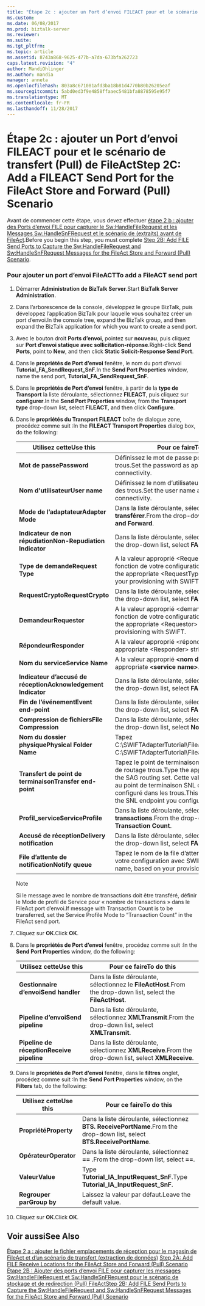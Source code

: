 ```yaml
---
title: "Étape 2c : ajouter un Port d’envoi FILEACT pour et le scénario de transfert (Pull) de FileAct | Documents Microsoft"
ms.custom: 
ms.date: 06/08/2017
ms.prod: biztalk-server
ms.reviewer: 
ms.suite: 
ms.tgt_pltfrm: 
ms.topic: article
ms.assetid: 8743a868-9625-477b-a7da-673bfa262723
caps.latest.revision: "4"
author: MandiOhlinger
ms.author: mandia
manager: anneta
ms.openlocfilehash: 803a8c671081afd3ba18b81d4770b80b26205eaf
ms.sourcegitcommit: 5abd0ed3f9e4858ffaaec5481bfa8878595e95f7
ms.translationtype: MT
ms.contentlocale: fr-FR
ms.lasthandoff: 11/28/2017
---
```

# <a name="step-2c-add-a-fileact-send-port-for-the-fileact-store-and-forward-pull-scenario"></a><span data-ttu-id="92060-102">Étape 2c : ajouter un Port d’envoi FILEACT pour et le scénario de transfert (Pull) de FileAct</span><span class="sxs-lookup"><span data-stu-id="92060-102">Step 2C: Add a FILEACT Send Port for the FileAct Store and Forward (Pull) Scenario</span></span>
<span data-ttu-id="92060-103">Avant de commencer cette étape, vous devez effectuer [étape 2 b : ajouter des Ports d’envoi FILE pour capturer le Sw:HandleFileRequest et les Messages Sw:HandleSnFRequest et le scénario de (extraits) avant de FileAct](../../adapters-and-accelerators/fileact-interact/step-2b-add-file-send-ports--get-sw-handlefilerequest-and-sw-handlesnfrequest.md).</span><span class="sxs-lookup"><span data-stu-id="92060-103">Before you begin this step, you must complete [Step 2B: Add FILE Send Ports to Capture the Sw:HandleFileRequest and Sw:HandleSnFRequest Messages for the FileAct Store and Forward (Pull) Scenario](../../adapters-and-accelerators/fileact-interact/step-2b-add-file-send-ports--get-sw-handlefilerequest-and-sw-handlesnfrequest.md).</span></span>  
  
### <a name="to-add-a-fileact-send-port"></a><span data-ttu-id="92060-104">Pour ajouter un port d’envoi FileACT</span><span class="sxs-lookup"><span data-stu-id="92060-104">To add a FileACT send port</span></span>  
  
1.  <span data-ttu-id="92060-105">Démarrer **Administration de BizTalk Server**.</span><span class="sxs-lookup"><span data-stu-id="92060-105">Start **BizTalk Server Administration**.</span></span>  
  
2.  <span data-ttu-id="92060-106">Dans l’arborescence de la console, développez le groupe BizTalk, puis développez l’application BizTalk pour laquelle vous souhaitez créer un port d’envoi.</span><span class="sxs-lookup"><span data-stu-id="92060-106">In the console tree, expand the BizTalk group, and then expand the BizTalk application for which you want to create a send port.</span></span>  
  
3.  <span data-ttu-id="92060-107">Avec le bouton droit **Ports d’envoi**, pointez sur **nouveau**, puis cliquez sur **Port d’envoi statique avec sollicitation-réponse**.</span><span class="sxs-lookup"><span data-stu-id="92060-107">Right-click **Send Ports**, point to **New**, and then click **Static Solicit-Response Send Port**.</span></span>  
  
4.  <span data-ttu-id="92060-108">Dans le **propriétés de Port d’envoi** fenêtre, le nom du port d’envoi **Tutorial_FA_SendRequest_SnF**.</span><span class="sxs-lookup"><span data-stu-id="92060-108">In the **Send Port Properties** window, name the send port, **Tutorial_FA_SendRequest_SnF**.</span></span>  
  
5.  <span data-ttu-id="92060-109">Dans le **propriétés de Port d’envoi** fenêtre, à partir de la **type de Transport** la liste déroulante, sélectionnez **FILEACT**, puis cliquez sur **configurer**.</span><span class="sxs-lookup"><span data-stu-id="92060-109">In the **Send Port Properties** window, from the **Transport type** drop-down list, select **FILEACT**, and then click **Configure**.</span></span>  
  
6.  <span data-ttu-id="92060-110">Dans le **propriétés du Transport FILEACT** boîte de dialogue zone, procédez comme suit :</span><span class="sxs-lookup"><span data-stu-id="92060-110">In the **FILEACT Transport Properties** dialog box, do the following:</span></span>  
  
    |<span data-ttu-id="92060-111">**Utilisez cette**</span><span class="sxs-lookup"><span data-stu-id="92060-111">**Use this**</span></span>|<span data-ttu-id="92060-112">**Pour ce faire**</span><span class="sxs-lookup"><span data-stu-id="92060-112">**To do this**</span></span>|  
    |------------------|--------------------|  
    |<span data-ttu-id="92060-113">**Mot de passe**</span><span class="sxs-lookup"><span data-stu-id="92060-113">**Password**</span></span>|<span data-ttu-id="92060-114">Définissez le mot de passe pour la connectivité des trous.</span><span class="sxs-lookup"><span data-stu-id="92060-114">Set the password as appropriate for SAG connectivity.</span></span>|  
    |<span data-ttu-id="92060-115">**Nom d'utilisateur**</span><span class="sxs-lookup"><span data-stu-id="92060-115">**User name**</span></span>|<span data-ttu-id="92060-116">Définissez le nom d’utilisateur pour la connectivité des trous.</span><span class="sxs-lookup"><span data-stu-id="92060-116">Set the user name as appropriate for SAG connectivity.</span></span>|  
    |<span data-ttu-id="92060-117">**Mode de l’adaptateur**</span><span class="sxs-lookup"><span data-stu-id="92060-117">**Adapter Mode**</span></span>|<span data-ttu-id="92060-118">Dans la liste déroulante, sélectionnez **stocker et transférer**.</span><span class="sxs-lookup"><span data-stu-id="92060-118">From the drop-down list, select **Store and Forward**.</span></span>|  
    |<span data-ttu-id="92060-119">**Indicateur de non répudiation**</span><span class="sxs-lookup"><span data-stu-id="92060-119">**Non-Repudiation Indicator**</span></span>|<span data-ttu-id="92060-120">Dans la liste déroulante, sélectionnez **FALSE**.</span><span class="sxs-lookup"><span data-stu-id="92060-120">From the drop-down list, select **FALSE**.</span></span>|  
    |<span data-ttu-id="92060-121">**Type de demande**</span><span class="sxs-lookup"><span data-stu-id="92060-121">**Request Type**</span></span>|<span data-ttu-id="92060-122">A la valeur approprié \<RequestType\> chaîne, en fonction de votre configuration avec SWIFT.</span><span class="sxs-lookup"><span data-stu-id="92060-122">Set to the appropriate \<RequestType\> string, based on your provisioning with SWIFT.</span></span>|  
    |<span data-ttu-id="92060-123">**RequestCrypto**</span><span class="sxs-lookup"><span data-stu-id="92060-123">**RequestCrypto**</span></span>|<span data-ttu-id="92060-124">Dans la liste déroulante, sélectionnez **FALSE**.</span><span class="sxs-lookup"><span data-stu-id="92060-124">From the drop-down list, select **FALSE**.</span></span>|  
    |<span data-ttu-id="92060-125">**Demandeur**</span><span class="sxs-lookup"><span data-stu-id="92060-125">**Requestor**</span></span>|<span data-ttu-id="92060-126">A la valeur approprié \<demandeur\> chaîne, en fonction de votre configuration avec SWIFT.</span><span class="sxs-lookup"><span data-stu-id="92060-126">Set to the appropriate \<Requestor\> string, based on your provisioning with SWIFT.</span></span>|  
    |<span data-ttu-id="92060-127">**Répondeur**</span><span class="sxs-lookup"><span data-stu-id="92060-127">**Responder**</span></span>|<span data-ttu-id="92060-128">A la valeur approprié \<répondeur\> chaîne.</span><span class="sxs-lookup"><span data-stu-id="92060-128">Set to the appropriate \<Responder\> string.</span></span>|  
    |<span data-ttu-id="92060-129">**Nom du service**</span><span class="sxs-lookup"><span data-stu-id="92060-129">**Service Name**</span></span>|<span data-ttu-id="92060-130">A la valeur approprié  **\<nom du service\>**.</span><span class="sxs-lookup"><span data-stu-id="92060-130">Set to the appropriate **\<service name\>**.</span></span>|  
    |<span data-ttu-id="92060-131">**Indicateur d’accusé de réception**</span><span class="sxs-lookup"><span data-stu-id="92060-131">**Acknowledgement Indicator**</span></span>|<span data-ttu-id="92060-132">Dans la liste déroulante, sélectionnez **FALSE**.</span><span class="sxs-lookup"><span data-stu-id="92060-132">From the drop-down list, select **FALSE**.</span></span>|  
    |<span data-ttu-id="92060-133">**Fin de l’événement**</span><span class="sxs-lookup"><span data-stu-id="92060-133">**Event end-point**</span></span>|<span data-ttu-id="92060-134">Dans la liste déroulante, sélectionnez **FALSE**.</span><span class="sxs-lookup"><span data-stu-id="92060-134">From the drop-down list, select **FALSE**.</span></span>|  
    |<span data-ttu-id="92060-135">**Compression de fichiers**</span><span class="sxs-lookup"><span data-stu-id="92060-135">**File Compression**</span></span>|<span data-ttu-id="92060-136">Dans la liste déroulante, sélectionnez **aucun**.</span><span class="sxs-lookup"><span data-stu-id="92060-136">From the drop-down list, select **None**.</span></span>|  
    |<span data-ttu-id="92060-137">**Nom du dossier physique**</span><span class="sxs-lookup"><span data-stu-id="92060-137">**Physical Folder Name**</span></span>|<span data-ttu-id="92060-138">Tapez C:\SWIFTAdapterTutorial\Fileact\ClientLocation.</span><span class="sxs-lookup"><span data-stu-id="92060-138">Type C:\SWIFTAdapterTutorial\Fileact\ClientLocation.</span></span>|  
    |<span data-ttu-id="92060-139">**Transfert de point de terminaison**</span><span class="sxs-lookup"><span data-stu-id="92060-139">**Transfer end-point**</span></span>|<span data-ttu-id="92060-140">Tapez le point de terminaison approprié pour le jeu de routage trous.</span><span class="sxs-lookup"><span data-stu-id="92060-140">Type the appropriate end-point for the SAG routing set.</span></span> <span data-ttu-id="92060-141">Cette valeur doit correspondre au point de terminaison SNL que vous avez configuré dans les trous.</span><span class="sxs-lookup"><span data-stu-id="92060-141">This value should match the SNL endpoint you configured in SAG.</span></span>|  
    |<span data-ttu-id="92060-142">**Profil_service**</span><span class="sxs-lookup"><span data-stu-id="92060-142">**ServiceProfile**</span></span>|<span data-ttu-id="92060-143">Dans la liste déroulante, sélectionnez **nombre de transactions**.</span><span class="sxs-lookup"><span data-stu-id="92060-143">From the drop-down list, select **Transaction Count**.</span></span>|  
    |<span data-ttu-id="92060-144">**Accusé de réception**</span><span class="sxs-lookup"><span data-stu-id="92060-144">**Delivery notification**</span></span>|<span data-ttu-id="92060-145">Dans la liste déroulante, sélectionnez **FALSE**.</span><span class="sxs-lookup"><span data-stu-id="92060-145">From the drop-down list, select **FALSE**.</span></span>|  
    |<span data-ttu-id="92060-146">**File d’attente de notification**</span><span class="sxs-lookup"><span data-stu-id="92060-146">**Notify queue**</span></span>|<span data-ttu-id="92060-147">Tapez le nom de la file d’attente, en fonction de votre configuration avec SWIFT.</span><span class="sxs-lookup"><span data-stu-id="92060-147">Type the queue name, based on your provisioning with SWIFT.</span></span>|  
  
    > [!NOTE]
    >  <span data-ttu-id="92060-148">Si le message avec le nombre de transactions doit être transféré, définir le Mode de profil de Service pour « nombre de transactions » dans le FileAct port d’envoi.</span><span class="sxs-lookup"><span data-stu-id="92060-148">If message with Transaction Count is to be transferred, set the Service Profile Mode to “Transaction Count” in the FileAct send port.</span></span>  
  
7.  <span data-ttu-id="92060-149">Cliquez sur **OK**.</span><span class="sxs-lookup"><span data-stu-id="92060-149">Click **OK**.</span></span>  
  
8.  <span data-ttu-id="92060-150">Dans le **propriétés de Port d’envoi** fenêtre, procédez comme suit :</span><span class="sxs-lookup"><span data-stu-id="92060-150">In the **Send Port Properties** window, do the following:</span></span>  
  
    |<span data-ttu-id="92060-151">**Utilisez cette**</span><span class="sxs-lookup"><span data-stu-id="92060-151">**Use this**</span></span>|<span data-ttu-id="92060-152">**Pour ce faire**</span><span class="sxs-lookup"><span data-stu-id="92060-152">**To do this**</span></span>|  
    |------------------|--------------------|  
    |<span data-ttu-id="92060-153">**Gestionnaire d’envoi**</span><span class="sxs-lookup"><span data-stu-id="92060-153">**Send handler**</span></span>|<span data-ttu-id="92060-154">Dans la liste déroulante, sélectionnez le **FileActHost**.</span><span class="sxs-lookup"><span data-stu-id="92060-154">From the drop-down list, select the **FileActHost**.</span></span>|  
    |<span data-ttu-id="92060-155">**Pipeline d’envoi**</span><span class="sxs-lookup"><span data-stu-id="92060-155">**Send pipeline**</span></span>|<span data-ttu-id="92060-156">Dans la liste déroulante, sélectionnez **XMLTransmit**.</span><span class="sxs-lookup"><span data-stu-id="92060-156">From the drop-down list, select **XMLTransmit**.</span></span>|  
    |<span data-ttu-id="92060-157">**Pipeline de réception**</span><span class="sxs-lookup"><span data-stu-id="92060-157">**Receive pipeline**</span></span>|<span data-ttu-id="92060-158">Dans la liste déroulante, sélectionnez **XMLReceive**.</span><span class="sxs-lookup"><span data-stu-id="92060-158">From the drop-down list, select **XMLReceive**.</span></span>|  
  
9. <span data-ttu-id="92060-159">Dans le **propriétés de Port d’envoi** fenêtre, dans le **filtres** onglet, procédez comme suit :</span><span class="sxs-lookup"><span data-stu-id="92060-159">In the **Send Port Properties** window, on the **Filters** tab, do the following:</span></span>  
  
    |<span data-ttu-id="92060-160">**Utilisez cette**</span><span class="sxs-lookup"><span data-stu-id="92060-160">**Use this**</span></span>|<span data-ttu-id="92060-161">**Pour ce faire**</span><span class="sxs-lookup"><span data-stu-id="92060-161">**To do this**</span></span>|  
    |------------------|--------------------|  
    |<span data-ttu-id="92060-162">**Propriété**</span><span class="sxs-lookup"><span data-stu-id="92060-162">**Property**</span></span>|<span data-ttu-id="92060-163">Dans la liste déroulante, sélectionnez **BTS. ReceivePortName**.</span><span class="sxs-lookup"><span data-stu-id="92060-163">From the drop-down list, select **BTS.ReceivePortName**.</span></span>|  
    |<span data-ttu-id="92060-164">**Opérateur**</span><span class="sxs-lookup"><span data-stu-id="92060-164">**Operator**</span></span>|<span data-ttu-id="92060-165">Dans la liste déroulante, sélectionnez  **==** .</span><span class="sxs-lookup"><span data-stu-id="92060-165">From the drop-down list, select **==**.</span></span>|  
    |<span data-ttu-id="92060-166">**Valeur**</span><span class="sxs-lookup"><span data-stu-id="92060-166">**Value**</span></span>|<span data-ttu-id="92060-167">Type **Tutorial_IA_InputRequest_SnF**.</span><span class="sxs-lookup"><span data-stu-id="92060-167">Type **Tutorial_IA_InputRequest_SnF**.</span></span>|  
    |<span data-ttu-id="92060-168">**Regrouper par**</span><span class="sxs-lookup"><span data-stu-id="92060-168">**Group by**</span></span>|<span data-ttu-id="92060-169">Laissez la valeur par défaut.</span><span class="sxs-lookup"><span data-stu-id="92060-169">Leave the default value.</span></span>|  
  
10. <span data-ttu-id="92060-170">Cliquez sur **OK**.</span><span class="sxs-lookup"><span data-stu-id="92060-170">Click **OK**.</span></span>  
  
## <a name="see-also"></a><span data-ttu-id="92060-171">Voir aussi</span><span class="sxs-lookup"><span data-stu-id="92060-171">See Also</span></span>  
 <span data-ttu-id="92060-172">[Étape 2 a : ajouter le fichier emplacements de réception pour le magasin de FileAct et d’un scénario de transfert (extraction de données)](../../adapters-and-accelerators/fileact-interact/step-2a-add-file-receive-locations-for-fileact-store-and-forward-scenario.md) </span><span class="sxs-lookup"><span data-stu-id="92060-172">[Step 2A: Add FILE Receive Locations for the FileAct Store and Forward (Pull) Scenario](../../adapters-and-accelerators/fileact-interact/step-2a-add-file-receive-locations-for-fileact-store-and-forward-scenario.md) </span></span>  
 [<span data-ttu-id="92060-173">Étape 2B : Ajouter des ports d’envoi FILE pour capturer les messages Sw:HandleFileRequest et Sw:HandleSnFRequest pour le scénario de stockage et de redirection (Pull) FileAct</span><span class="sxs-lookup"><span data-stu-id="92060-173">Step 2B: Add FILE Send Ports to Capture the Sw:HandleFileRequest and Sw:HandleSnFRequest Messages for the FileAct Store and Forward (Pull) Scenario</span></span>](../../adapters-and-accelerators/fileact-interact/step-2b-add-file-send-ports--get-sw-handlefilerequest-and-sw-handlesnfrequest.md)